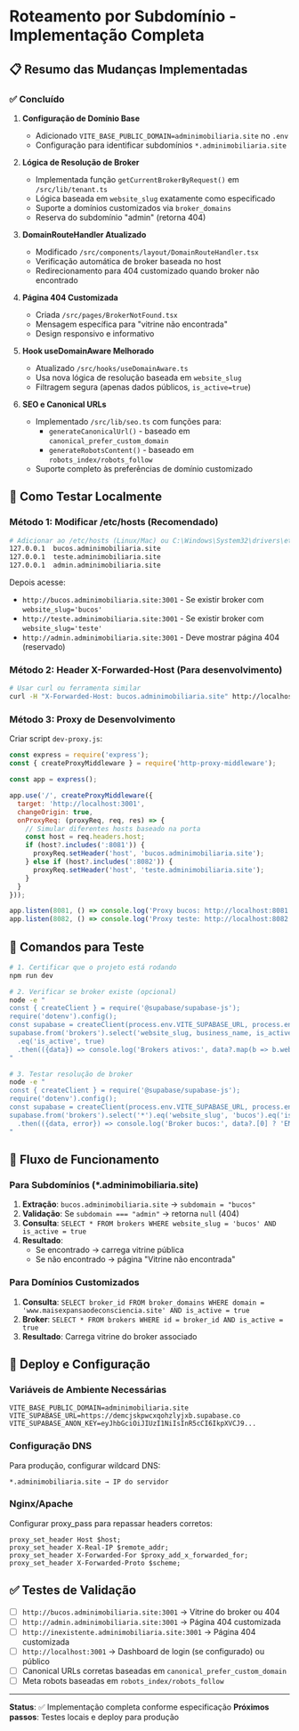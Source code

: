# Roteamento por Subdomínio - Implementação Completa

## 📋 Resumo das Mudanças Implementadas

### ✅ Concluído

1. **Configuração de Domínio Base**
   - Adicionado `VITE_BASE_PUBLIC_DOMAIN=adminimobiliaria.site` no `.env`
   - Configuração para identificar subdomínios `*.adminimobiliaria.site`

2. **Lógica de Resolução de Broker**
   - Implementada função `getCurrentBrokerByRequest()` em `/src/lib/tenant.ts`
   - Lógica baseada em `website_slug` exatamente como especificado
   - Suporte a domínios customizados via `broker_domains`
   - Reserva do subdomínio "admin" (retorna 404)

3. **DomainRouteHandler Atualizado**
   - Modificado `/src/components/layout/DomainRouteHandler.tsx`
   - Verificação automática de broker baseada no host
   - Redirecionamento para 404 customizado quando broker não encontrado

4. **Página 404 Customizada**
   - Criada `/src/pages/BrokerNotFound.tsx`
   - Mensagem específica para "vitrine não encontrada"
   - Design responsivo e informativo

5. **Hook useDomainAware Melhorado**
   - Atualizado `/src/hooks/useDomainAware.ts`
   - Usa nova lógica de resolução baseada em `website_slug`
   - Filtragem segura (apenas dados públicos, `is_active=true`)

6. **SEO e Canonical URLs**
   - Implementado `/src/lib/seo.ts` com funções para:
     - `generateCanonicalUrl()` - baseado em `canonical_prefer_custom_domain`
     - `generateRobotsContent()` - baseado em `robots_index/robots_follow`
   - Suporte completo às preferências de domínio customizado

## 🧪 Como Testar Localmente

### Método 1: Modificar /etc/hosts (Recomendado)

```bash
# Adicionar ao /etc/hosts (Linux/Mac) ou C:\Windows\System32\drivers\etc\hosts (Windows)
127.0.0.1  bucos.adminimobiliaria.site
127.0.0.1  teste.adminimobiliaria.site
127.0.0.1  admin.adminimobiliaria.site
```

Depois acesse:
- `http://bucos.adminimobiliaria.site:3001` - Se existir broker com `website_slug='bucos'`
- `http://teste.adminimobiliaria.site:3001` - Se existir broker com `website_slug='teste'`  
- `http://admin.adminimobiliaria.site:3001` - Deve mostrar página 404 (reservado)

### Método 2: Header X-Forwarded-Host (Para desenvolvimento)

```bash
# Usar curl ou ferramenta similar
curl -H "X-Forwarded-Host: bucos.adminimobiliaria.site" http://localhost:3001
```

### Método 3: Proxy de Desenvolvimento

Criar script `dev-proxy.js`:
```javascript
const express = require('express');
const { createProxyMiddleware } = require('http-proxy-middleware');

const app = express();

app.use('/', createProxyMiddleware({
  target: 'http://localhost:3001',
  changeOrigin: true,
  onProxyReq: (proxyReq, req, res) => {
    // Simular diferentes hosts baseado na porta
    const host = req.headers.host;
    if (host?.includes(':8081')) {
      proxyReq.setHeader('host', 'bucos.adminimobiliaria.site');
    } else if (host?.includes(':8082')) {
      proxyReq.setHeader('host', 'teste.adminimobiliaria.site');
    }
  }
}));

app.listen(8081, () => console.log('Proxy bucos: http://localhost:8081'));
app.listen(8082, () => console.log('Proxy teste: http://localhost:8082'));
```

## 🔧 Comandos para Teste

```bash
# 1. Certificar que o projeto está rodando
npm run dev

# 2. Verificar se broker existe (opcional)
node -e "
const { createClient } = require('@supabase/supabase-js');
require('dotenv').config();
const supabase = createClient(process.env.VITE_SUPABASE_URL, process.env.VITE_SUPABASE_ANON_KEY);
supabase.from('brokers').select('website_slug, business_name, is_active')
  .eq('is_active', true)
  .then(({data}) => console.log('Brokers ativos:', data?.map(b => b.website_slug)));
"

# 3. Testar resolução de broker
node -e "
const { createClient } = require('@supabase/supabase-js');
require('dotenv').config();
const supabase = createClient(process.env.VITE_SUPABASE_URL, process.env.VITE_SUPABASE_ANON_KEY);
supabase.from('brokers').select('*').eq('website_slug', 'bucos').eq('is_active', true)
  .then(({data, error}) => console.log('Broker bucos:', data?.[0] ? 'ENCONTRADO' : 'NÃO ENCONTRADO', error));
"
```

## 📡 Fluxo de Funcionamento

### Para Subdomínios (*.adminimobiliaria.site)

1. **Extração**: `bucos.adminimobiliaria.site` → `subdomain = "bucos"`
2. **Validação**: Se `subdomain === "admin"` → retorna `null` (404)
3. **Consulta**: `SELECT * FROM brokers WHERE website_slug = 'bucos' AND is_active = true`
4. **Resultado**: 
   - Se encontrado → carrega vitrine pública
   - Se não encontrado → página "Vitrine não encontrada"

### Para Domínios Customizados

1. **Consulta**: `SELECT broker_id FROM broker_domains WHERE domain = 'www.maisexpansaodeconsciencia.site' AND is_active = true`
2. **Broker**: `SELECT * FROM brokers WHERE id = broker_id AND is_active = true`
3. **Resultado**: Carrega vitrine do broker associado

## 🚀 Deploy e Configuração

### Variáveis de Ambiente Necessárias

```env
VITE_BASE_PUBLIC_DOMAIN=adminimobiliaria.site
VITE_SUPABASE_URL=https://demcjskpwcxqohzlyjxb.supabase.co
VITE_SUPABASE_ANON_KEY=eyJhbGciOiJIUzI1NiIsInR5cCI6IkpXVCJ9...
```

### Configuração DNS

Para produção, configurar wildcard DNS:
```
*.adminimobiliaria.site → IP do servidor
```

### Nginx/Apache

Configurar proxy_pass para repassar headers corretos:
```nginx
proxy_set_header Host $host;
proxy_set_header X-Real-IP $remote_addr;
proxy_set_header X-Forwarded-For $proxy_add_x_forwarded_for;
proxy_set_header X-Forwarded-Proto $scheme;
```

## ✅ Testes de Validação

- [ ] `http://bucos.adminimobiliaria.site:3001` → Vitrine do broker ou 404
- [ ] `http://admin.adminimobiliaria.site:3001` → Página 404 customizada  
- [ ] `http://inexistente.adminimobiliaria.site:3001` → Página 404 customizada
- [ ] `http://localhost:3001` → Dashboard de login (se configurado) ou público
- [ ] Canonical URLs corretas baseadas em `canonical_prefer_custom_domain`
- [ ] Meta robots baseadas em `robots_index/robots_follow`

---

**Status**: ✅ Implementação completa conforme especificação
**Próximos passos**: Testes locais e deploy para produção